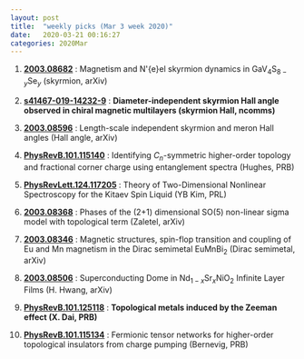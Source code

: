 ```yaml
---
layout: post
title:  "weekly picks (Mar 3 week 2020)"
date:   2020-03-21 00:16:27
categories: 2020Mar
---
```



1. **[2003.08682](http://arxiv.org/abs/2003.08682)** :  Magnetism and N\'{e}el skyrmion dynamics in GaV$_{4}$S$_{8-y}$Se$_{y}$ (skyrmion, arXiv)

1. **[s41467-019-14232-9](http://www.nature.com/articles/s41467-019-14232-9)** :  **Diameter-independent skyrmion Hall angle observed in chiral magnetic multilayers (skyrmion Hall, ncomms)**

1. **[2003.08596](http://arxiv.org/abs/2003.08596)** :  Length-scale independent skyrmion and meron Hall angles (Hall angle, arXiv)

1. **[PhysRevB.101.115140](https://link.aps.org/doi/10.1103/PhysRevB.101.115140)** :  Identifying ${C}_{n}$-symmetric higher-order topology and fractional corner charge using entanglement spectra (Hughes, PRB)

1. **[PhysRevLett.124.117205](https://link.aps.org/doi/10.1103/PhysRevLett.124.117205)** :  Theory of Two-Dimensional Nonlinear Spectroscopy for the Kitaev Spin Liquid (YB Kim, PRL)


1. **[2003.08368](http://arxiv.org/abs/2003.08368)** :  Phases of the (2+1) dimensional SO(5) non-linear sigma model with topological term (Zaletel, arXiv)

1. **[2003.08346](http://arxiv.org/abs/2003.08346)** :  Magnetic structures, spin-flop transition and coupling of Eu and Mn magnetism in the Dirac semimetal EuMnBi$_2$ (Dirac semimetal, arXiv)

1. **[2003.08506](https://arxiv.org/abs/2003.08506)** :  Superconducting Dome in Nd$_{1-x}$Sr$_x$NiO$_2$ Infinite Layer Films (H. Hwang, arXiv)

1. **[PhysRevB.101.125118](https://link.aps.org/doi/10.1103/PhysRevB.101.125118)** :  **Topological metals induced by the Zeeman effect (X. Dai, PRB)**

1. **[PhysRevB.101.115134](https://link.aps.org/doi/10.1103/PhysRevB.101.115134)** :  Fermionic tensor networks for higher-order topological insulators from charge pumping (Bernevig, PRB)

